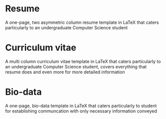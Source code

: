 # Resume
A one-page, two asymmetric column resume template in LaTeX that caters particularly to an undergraduate Computer Science student

# Curriculum vitae
A multi column curriculum vitae template in LaTeX that caters particularly to an undergraduate Computer Science student, covers everything that resume does and even more for more detailed information

# Bio-data
A one-page, bio-data template in LaTeX that caters particularly to student for establishing communcation with only necessary information conveyed
